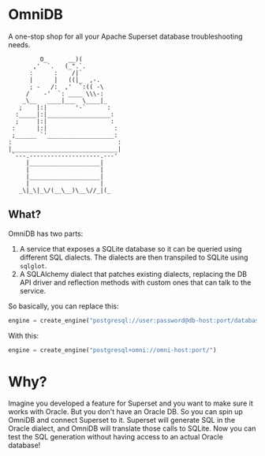 # OmniDB

A one-stop shop for all your Apache Superset database troubleshooting needs.

```
         O_      __)(
       ,'  `.   (_".`.
      :      :    /|`
      |      |   ((|_  ,-.
      ; -   /:  ,'  `:(( -\
     /    -'  `: ____ \\\-:
    _\__   ____|___  \____|_
   ;    |:|        '-`      :
  :_____|:|__________________:
  ;     |:|                  :
 :      |:|                   :
 ;______ `'___________________:
:                              :
|______________________________|
 `---.--------------------.---'
     |____________________|
     |                    |
     |____________________|
     |                    |
   _\|_\|_\/(__\__)\__\//_|(_
```

## What?

OmniDB has two parts:

1. A service that exposes a SQLite database so it can be queried using different SQL dialects. The dialects are then transpiled to SQLite using `sqlglot`.
2. A SQLAlchemy dialect that patches existing dialects, replacing the DB API driver and reflection methods with custom ones that can talk to the service.

So basically, you can replace this:

```python
engine = create_engine("postgresql://user:password@db-host:port/database")
```

With this:

```python
engine = create_engine("postgresql+omni://omni-host:port/")
```

# Why?

Imagine you developed a feature for Superset and you want to make sure it works with Oracle. But you don't have an Oracle DB. So you can spin up OmniDB and connect Superset to it. Superset will generate SQL in the Oracle dialect, and OmniDB will translate those calls to SQLite. Now you can test the SQL generation without having access to an actual Oracle database!
